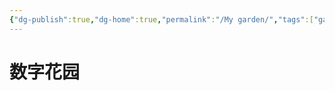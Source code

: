 ```yaml
---
{"dg-publish":true,"dg-home":true,"permalink":"/My garden/","tags":["gardenEntry"],"dgPassFrontmatter":true,"created":"2024-11-09T13:59:48.195+08:00","updated":"2024-11-10T21:01:29.103+08:00"}
---
```


# 数字花园
